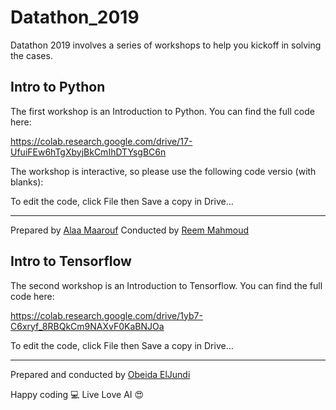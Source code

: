 # Datathon_2019

Datathon 2019 involves a series of workshops to help you kickoff in solving the cases. 

## Intro to Python
The first workshop is an Introduction to Python. You can find the full code here: 

https://colab.research.google.com/drive/17-UfuiFEw6hTgXbyjBkCmIhDTYsgBC6n

The workshop is interactive, so please use the following code versio (with blanks): 

To edit the code, click File then Save a copy in Drive… 

---

Prepared by [Alaa Maarouf](https://www.linkedin.com/in/alaa-maarouf/) 
Conducted by [Reem Mahmoud](https://www.linkedin.com/in/reemmahmoud/)

## Intro to Tensorflow
The second workshop is an Introduction to Tensorflow. You can find the full code here: 

https://colab.research.google.com/drive/1yb7-C6xryf_8RBQkCm9NAXvF0KaBNJOa

To edit the code, click File then Save a copy in Drive… 

---

Prepared and conducted by [Obeida ElJundi](https://www.linkedin.com/in/obeidaeljundi/)

Happy coding 💻 
Live Love AI 😍 


